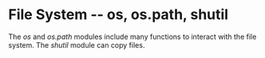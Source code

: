 # File System -- os, os.path, shutil

The *os* and *os.path* modules include many functions to interact with the file system.
The *shutil* module can copy files.
